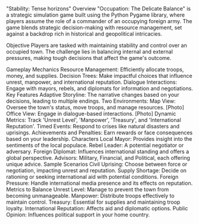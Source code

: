 "Stability: Tense horizons"
Overview
"Occupation: The Delicate Balance" is a strategic simulation game built using the Python Pygame library, where players assume the role of a commander of an occupying foreign army. The game blends strategic decision-making with resource management, set against a backdrop rich in historical and geopolitical intricacies.

Objective
Players are tasked with maintaining stability and control over an occupied town. The challenge lies in balancing internal and external pressures, making tough decisions that affect the game's outcome.

Gameplay Mechanics
Resource Management: Efficiently allocate troops, money, and supplies.
Decision Trees: Make impactful choices that influence unrest, manpower, and international reputation.
Dialogue Interactions: Engage with mayors, rebels, and diplomats for information and negotiations.
Key Features
Adaptive Storyline: The narrative changes based on your decisions, leading to multiple endings.
Two Environments:
Map View: Oversee the town's status, move troops, and manage resources. [Photo]
Office View: Engage in dialogue-based interactions. [Photo]
Dynamic Metrics: Track 'Unrest Level', 'Manpower', 'Treasury', and 'International Reputation'.
Timed Events: Respond to crises like natural disasters and uprisings.
Achievements and Penalties: Earn rewards or face consequences based on your leadership.
Characters
Local Mayor: Provides insight into the sentiments of the local populace.
Rebel Leader: A potential negotiator or adversary.
Foreign Diplomat: Influences international standing and offers a global perspective.
Advisors: Military, Financial, and Political, each offering unique advice.
Sample Scenarios
Civil Uprising: Choose between force or negotiation, impacting unrest and reputation.
Supply Shortage: Decide on rationing or seeking international aid with potential conditions.
Foreign Pressure: Handle international media presence and its effects on reputation.
Metrics to Balance
Unrest Level: Manage to prevent the town from becoming unmanageable.
Manpower: Distribute troops effectively to maintain control.
Treasury: Essential for supplies and maintaining troop loyalty.
International Reputation: Affects aid and diplomatic options.
Public Opinion: Influences political support in your home country.
